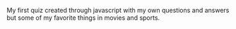 My first quiz created through javascript with my own questions and answers but some of my favorite things in movies and sports.
